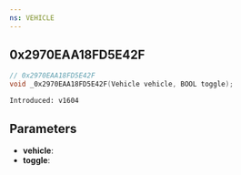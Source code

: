 ```yaml
---
ns: VEHICLE
---
```

## 0x2970EAA18FD5E42F

```c
// 0x2970EAA18FD5E42F
void _0x2970EAA18FD5E42F(Vehicle vehicle, BOOL toggle);
```

```
Introduced: v1604
```

## Parameters
* **vehicle**:
* **toggle**:

